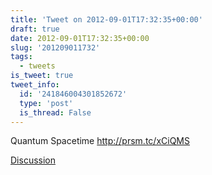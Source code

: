 ```yaml
---
title: 'Tweet on 2012-09-01T17:32:35+00:00'
draft: true
date: 2012-09-01T17:32:35+00:00
slug: '201209011732'
tags:
  - tweets
is_tweet: true
tweet_info:
  id: '241846004301852672'
  type: 'post'
  is_thread: False
---
```




Quantum Spacetime <http://prsm.tc/xCiQMS>

[Discussion](https://x.com/sytelus/status/241846004301852672)
